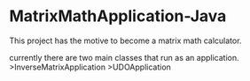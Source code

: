 # MatrixMathApplication-Java

This project has the motive to become a matrix math calculator.

currently there are two main classes that run as an application.
    >InverseMatrixApplication 
    >UDOApplication

